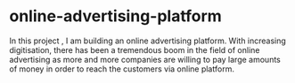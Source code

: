 # online-advertising-platform
In this project , I am building an online advertising platform.
With increasing digitisation, there has been a tremendous boom in the field of online advertising as more and more companies are willing to pay large amounts of money in order to reach the customers via online platform. 
